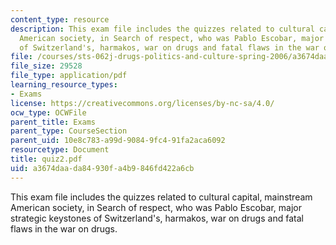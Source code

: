 ```yaml
---
content_type: resource
description: This exam file includes the quizzes related to cultural capital, mainstream
  American society, in Search of respect, who was Pablo Escobar, major strategic keystones
  of Switzerland's, harmakos, war on drugs and fatal flaws in the war on drugs.
file: /courses/sts-062j-drugs-politics-and-culture-spring-2006/a3674daada84930fa4b9846fd422a6cb_quiz2.pdf
file_size: 29528
file_type: application/pdf
learning_resource_types:
- Exams
license: https://creativecommons.org/licenses/by-nc-sa/4.0/
ocw_type: OCWFile
parent_title: Exams
parent_type: CourseSection
parent_uid: 10e8c783-a99d-9084-9fc4-91fa2aca6092
resourcetype: Document
title: quiz2.pdf
uid: a3674daa-da84-930f-a4b9-846fd422a6cb
---
```

This exam file includes the quizzes related to cultural capital, mainstream American society, in Search of respect, who was Pablo Escobar, major strategic keystones of Switzerland's, harmakos, war on drugs and fatal flaws in the war on drugs.